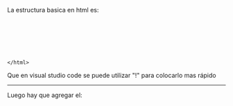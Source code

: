 
La estructura basica en html es:

<!DOCTYPE html>

<html lang="en">

<head>

    <meta charset="UTF-8">

    <meta name="viewport" content="width=device-width, initial-scale=1.0">

    <title>Document</title>

</head>

<body>

</body>

	</html>



Que en visual studio code se puede utilizar "!" para colocarlo mas rápido

------------------------------------------------------------------------------

Luego hay que agregar el:

    <header></header>

    <main></main>

    <footer></footer>





